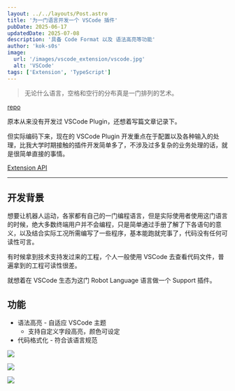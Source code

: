 ```yaml
---
layout: ../../layouts/Post.astro
title: '为一门语言开发一个 VSCode 插件'
pubDate: 2025-06-17
updatedDate: 2025-07-08
description: '具备 Code Format 以及 语法高亮等功能'
author: 'kok-s0s'
image:
  url: '/images/vscode_extension/vscode.jpg'
  alt: 'VSCode'
tags: ['Extension', 'TypeScript']
---
```


> 无论什么语言，空格和空行的分布真是一门排列的艺术。

[repo](https://github.com/kok-s0s/rlang)

原本从来没有开发过 VSCode Plugin，还想着写篇文章记录下。

但实际编码下来，现在的 VSCode Plugin 开发重点在于配置以及各种输入的处理，比我大学时期接触的插件开发简单多了，不涉及过多复杂的业务处理的话，就是很简单直接的事情。

[Extension API](https://code.visualstudio.com/api)

---

## 开发背景

想要让机器人运动，各家都有自己的一门编程语言，但是实际使用者使用这门语言的时候，绝大多数终端用户并不会编程，只是简单通过手册了解了下各语句的意义，以及结合实际工况所需编写了一些程序，基本能跑就完事了，代码没有任何可读性可言。

有时候拿到技术支持发过来的工程，个人一般使用 VSCode 去查看代码文件，普遍拿到的工程可读性很差。

就想着在 VSCode 生态为这门 Robot Language 语言做一个 Support 插件。

## 功能

- 语法高亮 - 自适应 VSCode 主题
  - 支持自定义字段高亮，颜色可设定
- 代码格式化 - 符合该语言规范

![](/images/vscode_extension/00.png)

![](/images/vscode_extension/01.png)

![](/images/vscode_extension/02.png)
